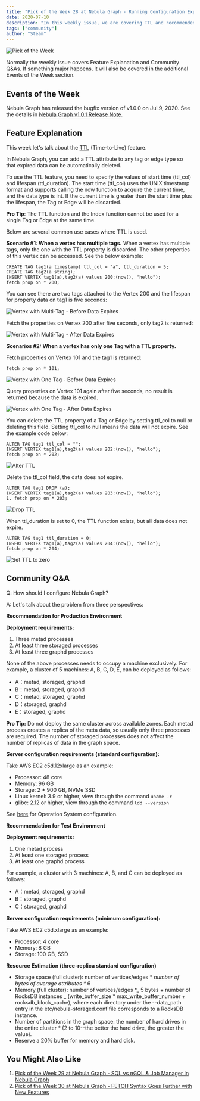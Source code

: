 ```yaml
---
title: "Pick of the Week 28 at Nebula Graph - Running Configuration Explained in Detail"
date: 2020-07-10
description: "In this weekly issue, we are covering TTL and recommended configurations to run Nebula Graph in both production and testing environments."
tags: ["community"]
author: "Steam"
---
```


![Pick of the Week](https://user-images.githubusercontent.com/57335825/87520320-a4e20c00-c637-11ea-8053-7222b9c4f00a.png)

Normally the weekly issue covers Feature Explanation and Community Q&As. If something major happens, it will also be covered in the additional Events of the Week section.

## Events of the Week

Nebula Graph has released the bugfix version of v1.0.0 on Jul.9, 2020. See the details in [Nebula Graph v1.0.1 Release Note](https://nebula-graph.io/posts/nebula-graph-1.0.1-release-note/).

## Feature Explanation

This week let's talk about the [TTL](https://docs.nebula-graph.io/manual-EN/2.query-language/4.statement-syntax/1.data-definition-statements/TTL/) (Time-to-Live) feature.

In Nebula Graph, you can add a TTL attribute to any tag or edge type so that expired data can be automatically deleted.

To use the TTL feature, you need to specify the values of start time (ttl_col) and lifespan (ttl_duration). The start time (ttl_col) uses the UNIX timestamp format and supports calling the now function to acquire the current time, and the data type is int. If the current time is greater than the start time plus the lifespan, the Tag or Edge will be discarded.

**Pro Tip**: The TTL function and the Index function cannot be used for a single Tag or Edge at the same time.

Below are several common use cases where TTL is used.

**Scenario #1: When a vertex has multiple tags.**
When a vertex has multiple tags, only the one with the TTL property is discarded. The other preperties of this vertex can be accessed. See the below example:

```shell
CREATE TAG tag1(a timestamp) ttl_col = "a", ttl_duration = 5;
CREATE TAG tag2(a string);
INSERT VERTEX tag1(a),tag2(a) values 200:(now(), "hello");
fetch prop on * 200;
```

You can see there are two tags attached to the Vertex 200 and the lifespan for property data on tag1 is five seconds:

![Vertex with Multi-Tag - Before Data Expires](https://user-images.githubusercontent.com/57335825/87521278-03f45080-c639-11ea-80ce-3487ef25a656.png)

Fetch the properties on Vertex 200 after five seconds, only tag2 is returned:

![Vertex with Multi-Tag - After Data Expires](https://user-images.githubusercontent.com/57335825/87521420-37cf7600-c639-11ea-8649-c7f7287272c6.png)

**Scenarios #2: When a vertex has only one Tag with a TTL property.**

Fetch properties on Vertex 101 and the tag1 is returned:

```shell
fetch prop on * 101;
```

![Vertex with One Tag - Before Data Expires](https://user-images.githubusercontent.com/57335825/87521546-62b9ca00-c639-11ea-902b-b078b766bb2b.png)

Query properties on Vertex 101 again after five seconds, no result is returned because the data is expired.

![Vertex with One Tag - After Data Expires](https://user-images.githubusercontent.com/57335825/87521654-7fee9880-c639-11ea-8071-4e3681869910.png)

You can delete the TTL property of a Tag or Edge by setting ttl_col to null or deleting this field. Setting ttl_col to null means the data will not expire. See the example code below:

```shell
ALTER TAG tag1 ttl_col = "";
INSERT VERTEX tag1(a),tag2(a) values 202:(now(), "hello");
fetch prop on * 202;
```

![Alter TTL](https://user-images.githubusercontent.com/57335825/87521731-9e549400-c639-11ea-9d4d-b39faf76d5e4.png)

Delete the ttl_col field, the data does not expire.

```shell
ALTER TAG tag1 DROP (a);
INSERT VERTEX tag1(a),tag2(a) values 203:(now(), "hello");
1. fetch prop on * 203;
```

![Drop TTL](https://user-images.githubusercontent.com/57335825/87521867-c80dbb00-c639-11ea-937a-11e32f8db7c4.png)

When ttl_duration is set to 0, the TTL function exists, but all data does not expire.

```shell
ALTER TAG tag1 ttl_duration = 0;
INSERT VERTEX tag1(a),tag2(a) values 204:(now(), "hello");
fetch prop on * 204;
```

![Set TTL to zero](https://user-images.githubusercontent.com/57335825/87521951-e1166c00-c639-11ea-9a24-30ab84560c89.png)

## Community Q&A

Q: How should I configure Nebula Graph?

A: Let's talk about the problem from three perspectives:

**Recommendation for Production Environment**

**Deployment requirements:**

1. Three metad processes
1. At least three storaged processes
1. At least three graphd processes

None of the above processes needs to occupy a machine exclusively. For example, a cluster of 5 machines: A, B, C, D, E, can be deployed as follows:

- A：metad, storaged, graphd
- B：metad, storaged, graphd
- C：metad, storaged, graphd
- D：storaged, graphd
- E：storaged, graphd

**Pro Tip:** Do not deploy the same cluster across available zones. Each metad process creates a replica of the meta data, so usually only three processes are required. The number of storaged processes does not affect the number of replicas of data in the graph space.

**Server configuration requirements (standard configuration):**

Take AWS EC2 c5d.12xlarge as an example:

- Processor: 48 core
- Memory: 96 GB
- Storage: 2 * 900 GB, NVMe SSD
- Linux kernel: 3.9 or higher, view through the command `uname -r` 
- glibc: 2.12 or higher, view through the command `ldd --version` 

See [here](https://docs.nebula-graph.io/manual-EN/3.build-develop-and-administration/3.configurations/7.kernel-config/#ulimit) for Operation System configuration.

**Recommendation for Test Environment**

**Deployment requirements:**

1. One metad process
1. At least one storaged process
1. At least one graphd process

For example, a cluster with 3 machines: A, B, and C can be deployed as follows:

- A：metad, storaged, graphd
- B：storaged, graphd
- C：storaged, graphd

**Server configuration requirements (minimum configuration):**

Take AWS EC2 c5d.xlarge as an example:

- Processor: 4 core
- Memory: 8 GB
- Storage: 100 GB, SSD

**Resource Estimation (three-replica standard configuration)**

- Storage space (full cluster): number of vertices/edges * _number of bytes of average attributes *_ 6
- Memory (full cluster): number of vertices/edges *_ 5 bytes + number of RocksDB instances _ (write_buffer_size * max_write_buffer_number + rocksdb_block_cache), where each directory under the --data_path entry in the etc/nebula-storaged.conf file corresponds to a RocksDB instance.
- Number of partitions in the graph space: the number of hard drives in the entire cluster * (2 to 10--the better the hard drive, the greater the value).
- Reserve a 20% buffer for memory and hard disk.

## You Might Also Like

1. [Pick of the Week 29 at Nebula Graph - SQL vs nGQL & Job Manager in Nebula Graph](https://nebula-graph.io/posts/nebula-graph-pick-of-the-week-jul-17-2020/)
2. [Pick of the Week 30 at Nebula Graph - FETCH Syntax Goes Further with New Features](https://nebula-graph.io/posts/nebula-graph-pick-of-the-week-jul-24-2020/)

